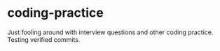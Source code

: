 # coding-practice
Just fooling around with interview questions and other coding practice.
Testing verified commits.
